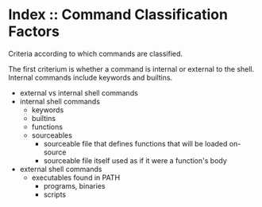 # Index :: Command Classification Factors

Criteria according to which commands are classified.

The first criterium is whether a command is internal or external to the shell. Internal commands include keywords and builtins.

- external vs internal shell commands
- internal shell commands
  - keywords
  - builtins
  - functions
  - sourceables
    - sourceable file that defines functions that will be loaded on-source
    - sourceable file itself used as if it were a function's body
- external shell commands
  - executables found in PATH
    - programs, binaries
    - scripts
